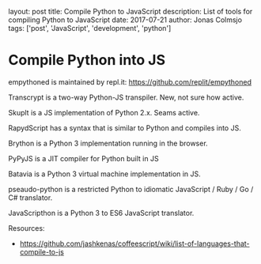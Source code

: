 layout: post
title: Compile Python to JavaScript
description: List of tools for compiling Python to JavaScript
date: 2017-07-21
author: Jonas Colmsjo
tags: ['post', 'JavaScript', 'development', 'python']

Compile Python into JS
=====================

empythoned is maintained by repl.it: https://github.com/replit/empythoned

Transcrypt is a two-way Python-JS transpiler. New, not sure how active.

Skuplt is a JS implementation of Python 2.x. Seams active.

RapydScript has a syntax that is similar to Python and compiles into JS.

Brython is a Python 3 implementation running in the browser.

PyPyJS is a JIT compiler for Python built in JS

Batavia is a Python 3 virtual machine implementation in JS.

pseaudo-python is a restricted Python to idiomatic JavaScript / Ruby / Go / C# translator.

JavaScripthon is a Python 3 to ES6 JavaScript translator.

Resources:

* https://github.com/jashkenas/coffeescript/wiki/list-of-languages-that-compile-to-js
